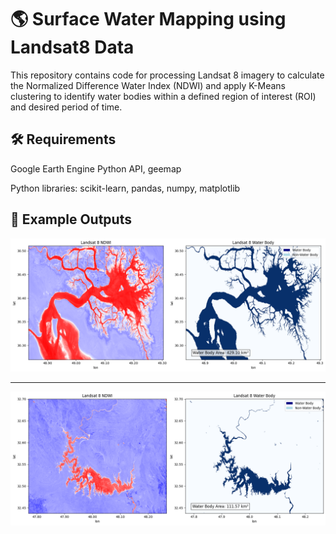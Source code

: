 # 🌎 Surface Water Mapping using Landsat8 Data

This repository contains code for processing Landsat 8 imagery to calculate the Normalized Difference Water Index (NDWI) and apply K-Means clustering to identify water bodies within a defined region of interest (ROI) and desired period of time.



## 🛠️ Requirements
Google Earth Engine Python API, geemap

Python libraries: scikit-learn, pandas, numpy, matplotlib


## 📸 Example Outputs
![image alt](https://github.com/SaeidDaliriSusefi/Surface-Water-Mapping-Landsat8/blob/43815c50bd7b784af3c69b58a2e623e1cc49f7ab/Images/download%20(5).png)

---------------------------------------------------------------------------------------------------------------------------------------------------------
![image alt](https://github.com/SaeidDaliriSusefi/Surface-Water-Mapping-Landsat8/blob/400407629ff8cfb7f4fe5e7a8dbdeea94bd884bf/Images/download%20(1).png)


